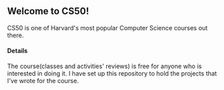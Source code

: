 ## Welcome to CS50!
CS50 is one of Harvard's most popular Computer Science courses out there.

#### Details
The course(classes and activities' reviews) is free for anyone who is interested in doing it.
I have set up this repository to hold the projects that I've wrote for the course.



